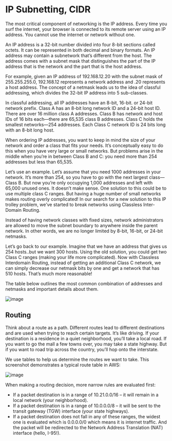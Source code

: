 # IP Subnetting, CIDR
The most critical component of networking is the IP address. 
Every time you surf the internet, your browser is connected to its remote server using an IP address. 
You cannot use the internet or network without one.

An IP address is a 32-bit number divided into four 8-bit sections called octets. 
It can be represented in both decimal and binary formats. 
An IP address may contain a subnetwork that’s different from the host. 
The address comes with a subnet mask that distinguishes the part of the IP address that is the network and the part that is the host address.

For example, given an IP address of 192.168.12.20 with the subnet mask of 255.255.255.0, 192.168.12 represents a network address and .20 represents a host address. 
The concept of a netmask leads us to the idea of classful addressing, which divides the 32-bit IP address into 5 sub-classes.

In classful addressing, all IP addresses have an 8-bit, 16-bit. or 24-bit network prefix. 
Class A has an 8-bit long network ID and a 24-bit host ID. There are over 16 million class A addresses. 
Class B has network and host IDs of 16 bits each—there are 65,535 class B addresses. 
Class C holds the smallest networks—254 addresses. Each Class C network ID is 24 bits long with an 8-bit long host.

When ordering IP addresses, you want to keep in mind the size of your network and order a class that fits your needs. 
It’s conceptually easy to do this when you have very large or small networks. 
But problems arise in the middle when you’re in between Class B and C: you need more than 254 addresses but less than 65,535.

Let’s use an example. Let’s assume that you need 1000 addresses in your network. 
It’s more than 254, so you have to go with the next largest class—Class B. 
But now you’re only occupying 1,000 addresses and left with 65,000 unused ones. 
It doesn’t make sense. One solution to this could be to use multiple class C ranges. 
But having a huge number of small networks makes routing overly complicated! 
In our search for a new solution to this IP trolley problem, we’ve started to break networks using Classless Inter-Domain Routing.

Instead of having network classes with fixed sizes, network administrators are allowed to move the subnet boundary to anywhere inside the parent network. 
In other words, we are no longer limited by 8-bit, 16-bit, or 24-bit netmasks.

Let’s go back to our example. Imagine that we have an address that gives us 254 hosts..but we want 300 hosts. Using the old solution, you could get two Class C ranges (making your life more complicated). 
Now with Classless Interdomain Routing, instead of getting an additional Class C network, we can simply decrease our netmask bits by one and get a network that has 510 hosts. That’s much more reasonable!

The table below outlines the most common combination of addresses and netmasks and important details about them.

![image](https://github.com/AmalSunny992/networkingconcepts/assets/169422802/f2fbc9e9-6642-476b-84cf-14765f511b5b)

## Routing

Think about a route as a path. 
Different routes lead to different destinations and are used when trying to reach certain targets. 
It’s like driving. If your destination is a residence in a quiet neighborhood, you’ll take a local road. 
If you want to go the mall a few towns over, you may take a state highway. But if you want to road trip across the country, you’ll hop onto the interstate.

We use tables to help us determine the routes we want to take. This screenshot demonstrates a typical route table in AWS:

![image](https://github.com/AmalSunny992/networkingconcepts/assets/169422802/a9efd2bb-4caa-43cb-9eb2-92430568c89d)


When making a routing decision, more narrow rules are evaluated first:

- If a packet destination is in a range of 10.21.0.0/16 – it will remain in a local network (your neighborhood).
- If a packet destination is in a range of 10.0.0.0/8 – it will be sent to the transit gateway (TGW) interface (your state highways).
- If a packet destination does not fall in any of these ranges, the widest one is evaluated which is 0.0.0.0/0 which means it is internet traffic. 
  And the packet will be redirected to the Network Address Translation (NAT) interface (hello, I-95!).
